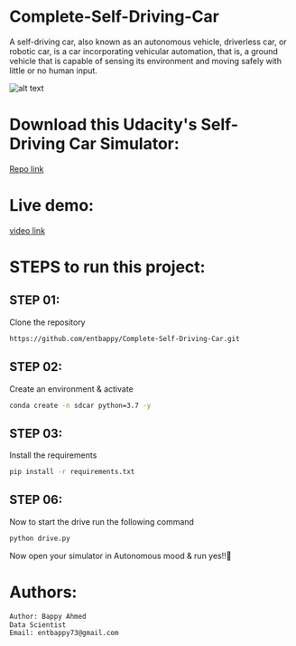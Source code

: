 # Complete-Self-Driving-Car

A self-driving car, also known as an autonomous vehicle, driverless car, or robotic car, is a car incorporating vehicular automation, that is, a ground vehicle that is capable of sensing its environment and moving safely with little or no human input.


![alt text](https://cdn.dribbble.com/users/1815/screenshots/2589016/car_dr.gif)


# Download this Udacity's Self-Driving Car Simulator:

[Repo link](https://github.com/udacity/self-driving-car-sim)


# Live demo:
[video link](https://youtu.be/707kKmtrjrE)


# STEPS to run this project:


## STEP 01: 
Clone the repository

```bash
https://github.com/entbappy/Complete-Self-Driving-Car.git
```

## STEP 02: 
Create an environment & activate


```bash
conda create -n sdcar python=3.7 -y
```

## STEP 03: 
Install the requirements


```bash
pip install -r requirements.txt
```


## STEP 06: 
Now to start the drive run the following command


```bash
python drive.py
```

Now open your simulator in Autonomous mood & run yes!!🙂

# Authors:
```bash
Author: Bappy Ahmed
Data Scientist
Email: entbappy73@gmail.com
```

